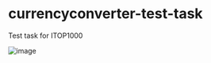# currencyconverter-test-task

Test task for ITOP1000

![image](https://user-images.githubusercontent.com/64474849/167203197-349c6bc9-715d-4094-86cd-74636d839644.png)
